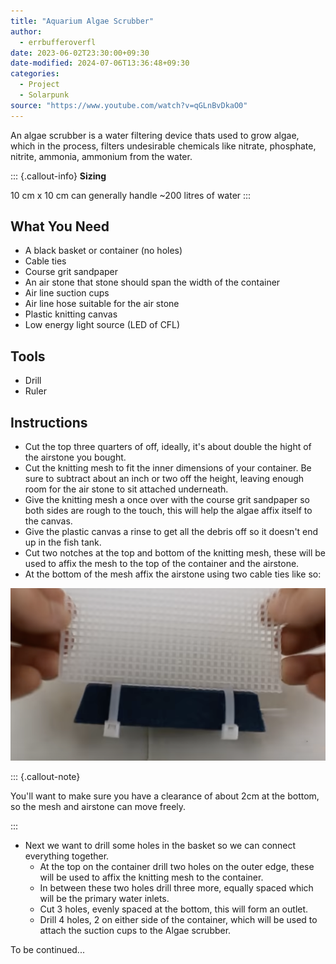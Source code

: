 ```yaml
---
title: "Aquarium Algae Scrubber"
author:
  - errbufferoverfl
date: 2023-06-02T23:30:00+09:30
date-modified: 2024-07-06T13:36:48+09:30
categories:
  - Project
  - Solarpunk
source: "https://www.youtube.com/watch?v=qGLnBvDkaO0"
---
```


An algae scrubber is a water filtering device thats used to grow algae, which in the process, filters undesirable chemicals like nitrate, phosphate, nitrite, ammonia, ammonium from the water.

::: {.callout-info}
**Sizing**

10 cm x 10 cm can generally handle ~200 litres of water
:::

## What You Need

- A black basket or container (no holes)
- Cable ties
- Course grit sandpaper
- An air stone that stone should span the width of the container
- Air line suction cups
- Air line hose suitable for the air stone
- Plastic knitting canvas
- Low energy light source (LED of CFL)

## Tools

- Drill
- Ruler

## Instructions

- Cut the top three quarters of off, ideally, it's about double the hight of the airstone you bought.
- Cut the knitting mesh to fit the inner dimensions of your container. Be sure to subtract about an inch or two off the height, leaving enough room for the air stone to sit attached underneath.
- Give the knitting mesh a once over with the course grit sandpaper so both sides are rough to the touch, this will help the algae affix itself to the canvas.
- Give the plastic canvas a rinse to get all the debris off so it doesn't end up in the fish tank.
- Cut two notches at the top and bottom of the knitting mesh, these will be used to affix the mesh to the top of the container and the airstone.
- At the bottom of the mesh affix the airstone using two cable ties like so:

![aquarium-algae-scrubber](/imgs/aquarium-algae-scrubber.png)

::: {.callout-note}

You'll want to make sure you have a clearance of about 2cm at the bottom, so the mesh and airstone can move freely.

:::

- Next we want to drill some holes in the basket so we can connect everything together.
  - At the top on the container drill two holes on the outer edge, these will be used to affix the knitting mesh to the container.
  - In between these two holes drill three more, equally spaced which will be the primary water inlets.
  - Cut 3 holes, evenly spaced at the bottom, this will form an outlet.
  - Drill 4 holes, 2 on either side of the container, which will be used to attach the suction cups to the Algae scrubber.

To be continued...

